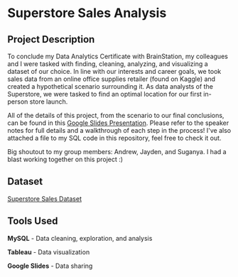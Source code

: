 # Superstore Sales Analysis

## Project Description
To conclude my Data Analytics Certificate with BrainStation, my colleagues and I were tasked with finding, cleaning, analyzing, and visualizing a dataset of our choice. In line with our interests and career goals, we took sales data from an online office supplies retailer (found on Kaggle) and created a hypothetical scenario surrounding it. As data analysts of the Superstore, we were tasked to find an optimal location for our first in-person store launch. 

All of the details of this project, from the scenario to our final conclusions, can be found in this [Google Slides Presentation](https://docs.google.com/presentation/d/1APxvMKjTnznA0EEGU8xtdQFzLBNTGqUfuXl7RCE51-c/edit?usp=sharing). Please refer to the speaker notes for full details and a walkthrough of each step in the process!  I've also attached a file to my SQL code in this repository, feel free to check it out. 


Big shoutout to my group members: Andrew, Jayden, and Suganya. I had a blast working together on this project :) 

## Dataset
[Superstore Sales Dataset](https://www.kaggle.com/datasets/ishanshrivastava28/superstore-sales)


## Tools Used
**MySQL** - Data cleaning, exploration, and analysis

**Tableau** - Data visualization 

**Google Slides** - Data sharing  
